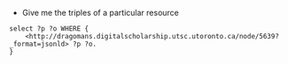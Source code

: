 * Give me the triples of a particular resource
```
select ?p ?o WHERE { 
    <http://dragomans.digitalscholarship.utsc.utoronto.ca/node/5639?_format=jsonld> ?p ?o. 
}
```
